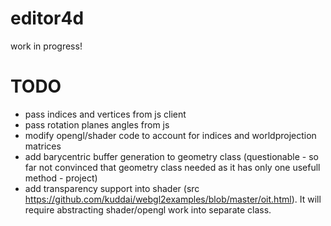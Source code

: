 # editor4d

work in progress!

# TODO
* pass indices and vertices from js client
* pass rotation planes angles from js
* modify opengl/shader code to account for indices and worldprojection matrices
* add barycentric buffer generation to geometry class (questionable - so far not convinced that geometry class needed as it has only one usefull method - project)
* add transparency support into shader (src https://github.com/kuddai/webgl2examples/blob/master/oit.html). It will require abstracting shader/opengl work into separate class.

